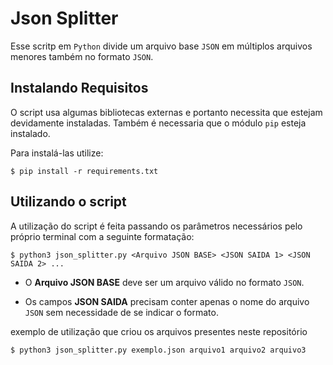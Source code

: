 # Json Splitter

Esse scritp em `Python` divide um arquivo base `JSON` em múltiplos arquivos menores também no formato `JSON`.

## Instalando Requisitos

O script usa algumas bibliotecas externas e portanto necessita que estejam devidamente instaladas.
Também é necessaria que o módulo `pip` esteja instalado.

Para instalá-las utilize:
```
$ pip install -r requirements.txt
```
## Utilizando o script

A utilização do script é feita passando os parâmetros necessários pelo próprio terminal com a seguinte formatação:

```
$ python3 json_splitter.py <Arquivo JSON BASE> <JSON SAIDA 1> <JSON SAIDA 2> ...
```
- O **Arquivo JSON BASE** deve ser um arquivo válido no formato `JSON`.

- Os campos **JSON SAIDA** precisam conter apenas o nome do arquivo `JSON` sem necessidade de se indicar o formato.

exemplo de utilização que criou os arquivos presentes neste repositório
```
$ python3 json_splitter.py exemplo.json arquivo1 arquivo2 arquivo3
```
